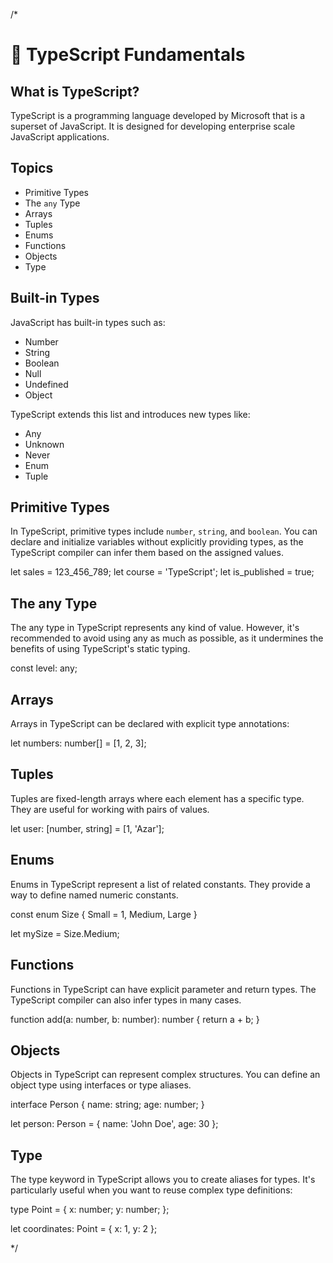 /*

# 🚀 TypeScript Fundamentals

## What is TypeScript?

TypeScript is a programming language developed by Microsoft that is a superset of JavaScript. 
It is designed for developing enterprise scale JavaScript applications.

## Topics

- Primitive Types
- The `any` Type
- Arrays
- Tuples
- Enums
- Functions
- Objects
- Type 

## Built-in Types

JavaScript has built-in types such as:

- Number
- String
- Boolean
- Null
- Undefined
- Object

TypeScript extends this list and introduces new types like:

- Any
- Unknown
- Never
- Enum
- Tuple

## Primitive Types

In TypeScript, primitive types include `number`, `string`, and `boolean`. You can declare and initialize variables without explicitly providing types,
as the TypeScript compiler can infer them based on the assigned values.

let sales = 123_456_789;
let course = 'TypeScript';
let is_published = true;

## The any Type

The any type in TypeScript represents any kind of value.
However, it's recommended to avoid using any as much as possible, 
as it undermines the benefits of using TypeScript's static typing.

const level: any;

## Arrays

Arrays in TypeScript can be declared with explicit type annotations:

let numbers: number[] = [1, 2, 3];

## Tuples

Tuples are fixed-length arrays where each element has a specific type. 
They are useful for working with pairs of values.

let user: [number, string] = [1, 'Azar'];

## Enums

Enums in TypeScript represent a list of related constants. 
They provide a way to define named numeric constants.

const enum Size {
  Small = 1,
  Medium,
  Large
}

let mySize = Size.Medium;

## Functions

Functions in TypeScript can have explicit parameter and return types. 
The TypeScript compiler can also infer types in many cases.

function add(a: number, b: number): number {
  return a + b;
}

## Objects 

Objects in TypeScript can represent complex structures. 
You can define an object type using interfaces or type aliases.

interface Person {
  name: string;
  age: number;
}

let person: Person = {
  name: 'John Doe',
  age: 30
};

## Type

The type keyword in TypeScript allows you to create aliases for types. 
It's particularly useful when you want to reuse complex type definitions:

type Point = {
  x: number;
  y: number;
};

let coordinates: Point = { x: 1, y: 2 };

*/